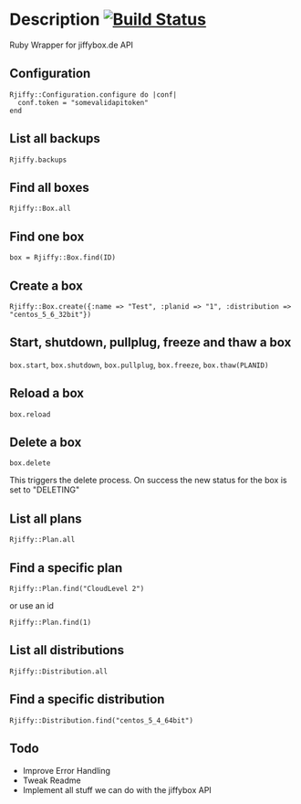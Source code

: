 # Description [![Build Status](https://secure.travis-ci.org/suchasurge/rjiffy.png)](http://travis-ci.org/suchasurge/rjiffy)
Ruby Wrapper for jiffybox.de API

## Configuration
    Rjiffy::Configuration.configure do |conf|
      conf.token = "somevalidapitoken"
    end

## List all backups
    Rjiffy.backups

## Find all boxes
    Rjiffy::Box.all

## Find one box
    box = Rjiffy::Box.find(ID)

## Create a box
    Rjiffy::Box.create({:name => "Test", :planid => "1", :distribution => "centos_5_6_32bit"})

## Start, shutdown, pullplug, freeze and thaw a box
`box.start`, `box.shutdown`, `box.pullplug`, `box.freeze`, `box.thaw(PLANID)`

## Reload a box
    box.reload

## Delete a box
    box.delete
  This triggers the delete process. On success the new status for the box is set to "DELETING"

## List all plans
    Rjiffy::Plan.all

## Find a specific plan
    Rjiffy::Plan.find("CloudLevel 2")
or use an id

    Rjiffy::Plan.find(1)

## List all distributions
    Rjiffy::Distribution.all

## Find a specific distribution
    Rjiffy::Distribution.find("centos_5_4_64bit")

## Todo
* Improve Error Handling
* Tweak Readme
* Implement all stuff we can do with the jiffybox API
